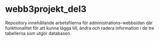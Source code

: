 # webb3projekt_del3

Repository innehållande arbetsfilerna för administrations-webbsidan där funktionalitet för att kunna lägga till, ändra och radera information i de tre tabellerna som utgör databasen.
